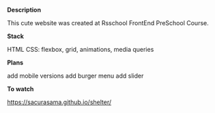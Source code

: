 **Description**

This cute website was created at Rsschool FrontEnd PreSchool Course.

**Stack**

HTML
CSS: flexbox, grid, animations, media queries

**Plans**

add mobile versions
add  burger menu
add slider

**To watch**

https://sacurasama.github.io/shelter/
